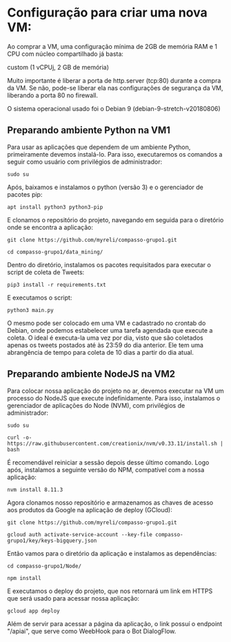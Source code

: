 # Configuração para criar uma nova VM:

Ao comprar a VM, uma configuração mínima de 2GB de memória RAM e 1 CPU com núcleo compartilhado já basta:

custom (1 vCPUj, 2 GB de memória)

Muito importante é liberar a porta de http.server (tcp:80) durante a compra da VM. Se não, pode-se liberar ela nas configurações de segurança da VM, liberando a porta 80 no firewall.

O sistema operacional usado foi o Debian 9 (debian-9-stretch-v20180806)

## Preparando ambiente Python na VM1

Para usar as aplicações que dependem de um ambiente Python, primeiramente devemos instalá-lo. Para isso, executaremos os comandos a seguir como usuário com privilégios de administrador:
```
sudo su
```
Após, baixamos e instalamos o python (versão 3) e o gerenciador de pacotes pip:
```
apt install python3 python3-pip
```
E clonamos o repositório do projeto, navegando em seguida para o diretório onde se encontra a aplicação:
```
git clone https://github.com/myreli/compasso-grupo1.git
```
```
cd compasso-grupo1/data_mining/
```
Dentro do diretório, instalamos os pacotes requisitados para executar o script de coleta de Tweets:
```
pip3 install -r requirements.txt
```
E executamos o script:
```
python3 main.py
```
O mesmo pode ser colocado em uma VM e cadastrado no crontab do Debian, onde podemos estabelecer uma tarefa agendada que execute a coleta. O ideal é executa-la uma vez por dia, visto que são coletados apenas os tweets postados até às 23:59 do dia anterior. Ele tem uma abrangência de tempo para coleta de 10 dias a partir do dia atual.

## Preparando ambiente NodeJS na VM2

Para colocar nossa aplicação do projeto no ar, devemos executar na VM um processo do NodeJS que execute indefinidamente. Para isso, instalamos o gerenciador de aplicações do Node (NVM), com privilégios de administrador:
```
sudo su
```
```
curl -o- https://raw.githubusercontent.com/creationix/nvm/v0.33.11/install.sh | bash
```
É recomendável reiniciar a sessão depois desse último comando. Logo após, instalamos a seguinte versão do NPM, compatível com a nossa aplicação:
```
nvm install 8.11.3
```
Agora clonamos nosso repositório e armazenamos as chaves de acesso aos produtos da Google na aplicação de deploy (GCloud): 
```
git clone https://github.com/myreli/compasso-grupo1.git
```
```
gcloud auth activate-service-account --key-file compasso-grupo1/key/keys-bigquery.json
```
Então vamos para o diretório da aplicação e instalamos as dependências:
```
cd compasso-grupo1/Node/
```
```
npm install
```
E executamos o deploy do projeto, que nos retornará um link em HTTPS que será usado para acessar nossa aplicação: 
```
gcloud app deploy
```
Além de servir para acessar a página da aplicação, o link possuí o endpoint "/apiai", que serve como WeebHook para o Bot DialogFlow.
